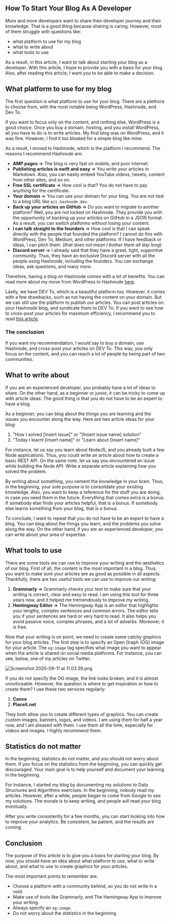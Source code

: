 ## How To Start Your Blog As A Developer

More and more developers want to share their developer journey and their knowledge. That is a good thing because sharing is caring. However, most of them struggle with questions like:

* what platform to use for my blog
* what to write about
* what tools to use

As a result, in this article, I want to talk about starting your blog as a developer. With this article, I hope to provide you with a basis for your blog. Also, after reading this article, I want you to be able to make a decision.

## What platform to use for my blog
The first question is what platform to use for your blog. There are a plethora to choose from, with the most notable being WordPress, Hashnode, and Dev To.

If you want to focus only on the content, and nothing else, WordPress is a good choice. Once you buy a domain, hosting, and you install WordPress, all you have to do is to write articles. My first blog was on WordPress, and it was fine. However, I find it too bloated for a simple blog like mine. 

As a result, I moved to Hashnode, which is the platform I recommend. The reasons I recommend Hashnode are:

* **AMP pages** => The blog is very fast on mobile, and poor internet.
* **Publishing articles is swift and easy** => You write your articles in Markdown. Also, you can easily embed YouTube videos, tweets, content from other sites, and so on. 
* **Free SSL certificate** => How cool is that? You do not have to pay anything for the certificate.
* **Your domain** => You can use your domain for your blog. You are not tied to a blog URL like `pit.hashnode.dev`.
* **Back up your articles on GitHub** => Do you want to migrate to another platform? Well, you are not locked on Hashnode. They provide you with the opportunity of backing up your articles on GitHub in a JSON format. As a result, you can switch platforms without losing your content.
* **I can talk straight to the founders** => How cool is that I can speak directly with the people that founded the platform? I cannot do this with WordPress, Dev To, Medium, and other platforms. If I have feedback or ideas, I can pitch them. (*that does not mean I bother them all day long*)
* **Discord server** => I already said that they have a great, tight, supportive community. Thus, they have an exclusive Discord server with all the people using Hashnode, including the founders. You can exchange ideas, ask questions, and many more. 

Therefore, having a blog on Hashnode comes with a lot of benefits. You can read more about my move from WordPress to Hashnode [here](https://catalins.tech/i-migrated-my-blog-from-wordpress-to-hashnode).

Lastly, we have DEV To, which is a beautiful platform too. However, it comes with a few drawbacks, such as not having the content on your domain. But we can still use the platform to publish our articles. You can post articles on your Hashnode blog, and syndicate them to DEV To. If you want to see how to cross-post your articles for maximum efficiency, I recommend you to read [this article](https://catalins.tech/how-to-cross-post-your-articles-for-maximum-efficiency).

### The conclusion
If you want my recommendation, I would say to buy a domain, use Hashnode, and cross-post your articles on DEV To. This way, you only focus on the content, and you can reach a lot of people by being part of two communities. 

## What to write about
If you are an experienced developer, you probably have a lot of ideas to share. On the other hand, as a beginner or junior, it can be tricky to come up with article ideas. The good thing is that you do not have to be an expert to have a blog. 

As a beginner, you can blog about the things you are learning and the issues you encounter along the way. Here are two article ideas for your blog:
1. "How I solved [insert issue]" or "[Insert issue name] solution"
2. "Today I learnt [insert name]" or "Learn about [insert name]"
 
For instance, let us say you learn about NodeJS, and you already built a few Node applications. Thus, you could write an article about how to create a basic REST API. On the same note, let us say you encountered an issue while building the Node API. Write a separate article explaining how you solved the problem.

By writing about something, you cement the knowledge in your brain. Thus, in the beginning, your sole purpose is to consolidate your existing knowledge. Also, you want to keep a reference for the stuff you are doing, in case you need them in the future. Everything that comes extra is a bonus. If somebody else finds your articles helpful, that is a bonus. If somebody else learns something from your blog, that is a bonus.

To conclude, I want to repeat that you do not have to be an expert to have a blog. You can blog about the things you learn, and the problems you solve along the way. On the other hand, if you are an experienced developer, you can write about your area of expertise.

## What tools to use
There are some tools we can use to improve your writing and the aesthetics of our blog. First of all, the content is the most important in a blog. Thus, you want to make sure your articles are as good as possible in all aspects. Thankfully, there are two useful tools we can use to improve our writing:

1. **Grammarly** => Grammarly checks your text to make sure that your writing is correct, clear and easy to read. I am using this tool for three years now, and it helped me tremendously to improve my writing.
2. **Hemingway Editor** => The Hemingway App is an editor that highlights your lengthy, complex sentences and common errors. The editor tells you if your sentences are hard or very hard to read. It also helps you avoid passive voice, complex phrases, and a lot of adverbs. Moreover, it is free. 

Now that your writing is on point, we need to create some catchy graphics for your blog articles. The first step is to specify an Open Graph (OG) image for your article. The `og:image` tag specifies what image you want to appear when the article is shared on social media platforms. For instance, you can see, below, one of my articles on Twitter. 

![Screenshot 2020-09-11 at 11.03.39.png](https://cdn.hashnode.com/res/hashnode/image/upload/v1599811429899/01qf4vEXo.png)

If you do not specify the OG image, the link looks broken, and it is almost unnoticeable. However, the question is where to get inspiration or how to create them? I use these two services regularly:

1. **Canva**
2. **Placeit.net**

They both allow you to create different types of graphics. You can create custom images, banners, logos, and videos. I am using them for half a year now, and I am pleased with them. I use them all the time, especially for videos and images. I highly recommend them.

## Statistics do not matter
In the beginning, statistics do not matter, and you should not worry about them. If you focus on the statistics from the beginning, you can quickly get discouraged. Your main goal is to help yourself and document your learning in the beginning.

For instance, I started my blog by documenting my solutions to Data Structures and Algorithms exercises. In the beginning, nobody read my articles. However, after a while, people began to come from Google to see my solutions. The morale is to keep writing, and people will read your blog eventually.

After you write consistently for a few months, you can start looking into how to improve your analytics. Be consistent, be patient, and the results are coming. 

## Conclusion
The purpose of this article is to give you a basis for starting your blog. By now, you should have an idea about what platform to use, what to write about, and what to use to create graphics for your articles.

The most important points to remember are:
* Choose a platform with a community behind, so you do not write in a void.
* Make use of tools like Grammarly, and The Hemingway App to improve your writing.
* Always specify an `og:image`.
* Do not worry about the statistics in the beginning. 